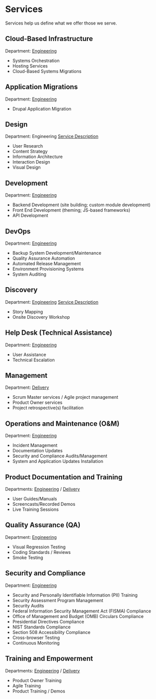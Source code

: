 # Services

Services help us define what we offer those we serve. 

## Cloud-Based Infrastructure
Department: [Engineering](../05-engineering/readme.md)

* Systems Orchestration
* Hosting Services
* Cloud-Based Systems Migrations

## Application Migrations
Department: [Engineering](../05-engineering/readme.md)

* Drupal Application Migration

## Design
Department: Engineering
[Service Description](service-catalog/design-services.md)

* User Research
* Content Strategy
* Information Architecture
* Interaction Design
* Visual Design

## Development
Department: [Engineering](../05-engineering/readme.md)

* Backend Development (site building; custom module development)
* Front End Development (theming; JS-based frameworks)
* API Development

## DevOps
Department: [Engineering](../05-engineering/readme.md)

* Backup System Development/Maintenance
* Quality Assurance Automation
* Automated Release Management
* Environment Provisioning Systems
* System Auditing

## Discovery
Department: [Engineering](../05-engineering/readme.md)
[Service Description](service-catalog/discovery-services.md)

* Story Mapping
* Onsite Discovery Workshop

## Help Desk (Technical Assistance)
Department: [Engineering](../05-engineering/readme.md)

* User Assistance
* Technical Escalation

## Management
Department: [Delivery](../06-project-management/readme.md)

* Scrum Master services / Agile project management
* Product Owner services
* Project retrospective(s) facilitation

## Operations and Maintenance (O&M)
Department: [Engineering](../05-engineering/readme.md)

* Incident Management
* Documentation Updates
* Security and Compliance Audits/Management
* System and Application Updates Installation

## Product Documentation and Training
Departments: [Engineering](../05-engineering/readme.md) / [Delivery](../06-project-management/readme.md)

* User Guides/Manuals
* Screencasts/Recorded Demos
* Live Training Sessions

## Quality Assurance (QA)
Department: [Engineering](../05-engineering/readme.md)

* Visual Regression Testing
* Coding Standards / Reviews
* Smoke Testing

## Security and Compliance
Department: [Engineering](../05-engineering/readme.md)

* Security and Personally Identifiable Information (PII) Training
* Security Assessment Program Management
* Security Audits
* Federal Information Security Management Act (FISMA) Compliance
* Office of Management and Budget (OMB) Circulars Compliance
* Presidential Directives Compliance
* NIST Standards Compliance
* Section 508 Accessibility Compliance
* Cross-browser Testing
* Continuous Monitoring

## Training and Empowerment
Departments: [Engineering](../05-engineering/readme.md) / [Delivery](../06-project-management/readme.md)

* Product Owner Training
* Agile Training
* Product Training / Demos
